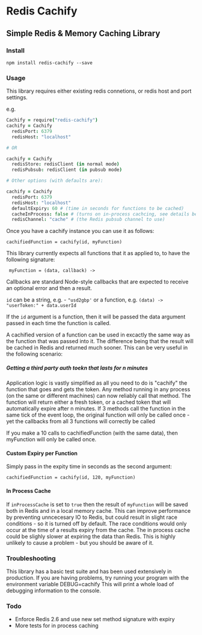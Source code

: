 Redis Cachify
=============

## Simple Redis & Memory Caching Library

### Install

`npm install redis-cachify --save`

### Usage

This library requires either existing redis connetions, or redis host and port settings.

e.g.

```coffeescript
Cachify = require("redis-cachify")
cachify = Cachify
  redisPort: 6379
  redisHost: "localhost"

# OR

cachify = Cachify
  redisStore: redisClient (in normal mode)
  redisPubsub: redisClient (in pubsub mode)

# Other options (with defaults are):

cachify = Cachify
  redisPort: 6379
  redisHost: "localhost"
  defaultExpiry: 60 # (time in seconds for functions to be cached)
  cacheInProcess: false # (turns on in-process cachcing, see details below)
  redisChannel: "cache" # (the Redis pubsub channel to use)
```

Once you have a cachify instance you can use it as follows:

`cachifiedFunction = cachify(id, myFunction)`

This library currently expects all functions that it as applied to, to have the following signature:

` myFunction = (data, callback) ->`

Callbacks are standard Node-style callbacks that are expected to receive an optional error and then a result.

`id` can be a string, e.g. - `"usd2gbp'` or a function, e.g. `(data) -> "userToken:" + data.userId`

If the `id` argument is a function, then it will be passed the data argument passed in each time the function is called.

A cachified version of a function can be used in excactly the same way as the function that was passed into it.
The difference being that the result will be cached in Redis and returned much sooner. This can be very useful in
the following scenario:

##### Getting a third party auth toekn that lasts for n minutes

Application logic is vastly simplified as all you need to do is "cachify" the function that goes and gets the token.
Any method running in any process (on the same or different machines) can now reliably call that method. The function
will return either a fresh token, or a cached token that will automatically expire after n minutes. If 3 methods
call the function in the same tick of the event loop, the original function will only be called once - yet the callbacks
from all 3 functions will correctly be called


If you make a 10 calls to cachifiedFunction (with the same data), then myFunction will only be called once.

#### Custom Expiry per Function

Simply pass in the expity time in seconds as the second argument:

`cachifiedFunction = cachify(id, 120, myFunction)`

#### In Process Cache

If `inProcessCache` is set to `true` then the result of `myFunction` will be saved both in Redis and in a local memory
cache. This can improve performance by preventing unncecesary IO to Redis, but could result in slight race conditions -
so it is turned off by default. The race conditions would only occur at the time of a results expiry from
the cache. The in process cache could be slighly slower at expiring the data than Redis. This is highly unlikely to
cause a problem - but you should be aware of it.


### Troubleshooting

This library has a basic test suite and has been used extensively in production.
If you are having problems, try running your program with the environment variable DEBUG=cachify
This will print a whole load of debugging information to the console.


### Todo

 - Enforce Redis 2.6 and use new set method signature with expiry
 - More tests for in process caching
